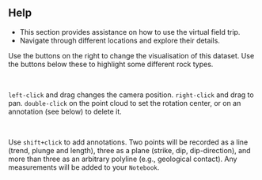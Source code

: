 
## Help

- This section provides assistance on how to use the virtual field trip.
- Navigate through different locations and explore their details.

Use the buttons on the right to change the visualisation of this dataset. Use the buttons below these to highlight some different rock types.

&nbsp;
&nbsp;

`left-click` and drag changes the camera position. `right-click` and drag to pan. `double-click` on the point cloud to set the rotation center, or on an annotation (see below) to delete it.

&nbsp;
&nbsp;

Use `shift+click` to add annotations. Two points will be recorded as a line (trend, plunge and length), three as a plane (strike, dip, dip-direction), and more than three as an arbitrary polyline (e.g., geological contact). Any measurements will be added to your `Notebook`. 
